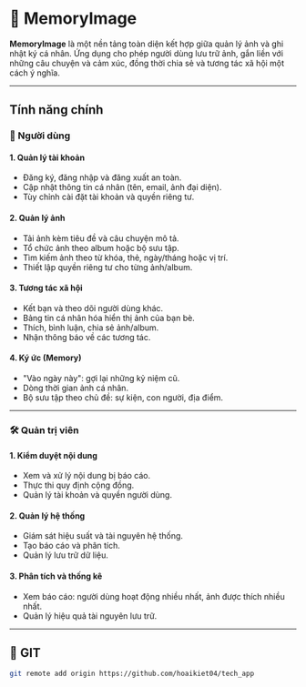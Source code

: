 # 📸 MemoryImage

**MemoryImage** là một nền tảng toàn diện kết hợp giữa quản lý ảnh và ghi nhật ký cá nhân. Ứng dụng cho phép người dùng lưu trữ ảnh, gắn liền với những câu chuyện và cảm xúc, đồng thời chia sẻ và tương tác xã hội một cách ý nghĩa.

---

## Tính năng chính

### 👤 Người dùng

#### 1. Quản lý tài khoản
- Đăng ký, đăng nhập và đăng xuất an toàn.
- Cập nhật thông tin cá nhân (tên, email, ảnh đại diện).
- Tùy chỉnh cài đặt tài khoản và quyền riêng tư.

#### 2. Quản lý ảnh
- Tải ảnh kèm tiêu đề và câu chuyện mô tả.
- Tổ chức ảnh theo album hoặc bộ sưu tập.
- Tìm kiếm ảnh theo từ khóa, thẻ, ngày/tháng hoặc vị trí.
- Thiết lập quyền riêng tư cho từng ảnh/album.

#### 3. Tương tác xã hội
- Kết bạn và theo dõi người dùng khác.
- Bảng tin cá nhân hóa hiển thị ảnh của bạn bè.
- Thích, bình luận, chia sẻ ảnh/album.
- Nhận thông báo về các tương tác.

#### 4. Ký ức (Memory)
- "Vào ngày này": gợi lại những kỷ niệm cũ.
- Dòng thời gian ảnh cá nhân.
- Bộ sưu tập theo chủ đề: sự kiện, con người, địa điểm.

---

### 🛠️ Quản trị viên

#### 1. Kiểm duyệt nội dung
- Xem và xử lý nội dung bị báo cáo.
- Thực thi quy định cộng đồng.
- Quản lý tài khoản và quyền người dùng.

#### 2. Quản lý hệ thống
- Giám sát hiệu suất và tài nguyên hệ thống.
- Tạo báo cáo và phân tích.
- Quản lý lưu trữ dữ liệu.

#### 3. Phân tích và thống kê
- Xem báo cáo: người dùng hoạt động nhiều nhất, ảnh được thích nhiều nhất.
- Quản lý hiệu quả tài nguyên lưu trữ.

---

## 🚀 GIT

```bash
git remote add origin https://github.com/hoaikiet04/tech_app

